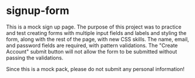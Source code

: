 # signup-form

This is a mock sign up page. The purpose of this project was to practice and test creating forms with multiple input fields and labels and styling the form, along with the rest of the page, with new CSS skills. The name, email, and password fields are required, with pattern validations. The "Create Account" submit button will not allow the form to be submitted without passing the validations.

Since this is a mock pack, please do not submit any personal information!